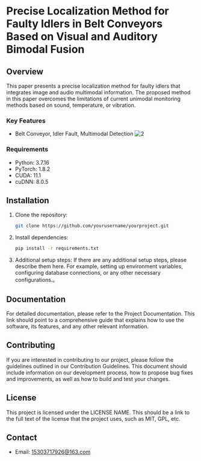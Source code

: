 # Precise Localization Method for Faulty Idlers in Belt Conveyors Based on Visual and Auditory Bimodal Fusion

## Overview
This paper presents a precise localization method for faulty idlers that integrates image and audio multimodal information. The proposed method in this paper overcomes the limitations of current unimodal monitoring methods based on sound, temperature, or vibration.

### Key Features
- Belt Conveyor, Idler Fault, Multimodal Detection
![2](https://github.com/user-attachments/assets/4963d600-74ba-412a-8948-647713928939)




### Requirements

- Python: 3.7.16
- PyTorch: 1.8.2
- CUDA: 11.1
- cuDNN: 8.0.5

## Installation


1. Clone the repository:
   ```bash
   git clone https://github.com/yourusername/yourproject.git
   ```
2. Install dependencies:
   ```bash
   pip install -r requirements.txt
   ```
3. Additional setup steps:
   If there are any additional setup steps, please describe them here. For example, setting up environment variables, configuring database connections, or any other necessary configurations.。





## Documentation
For detailed documentation, please refer to the Project Documentation. This link should point to a comprehensive guide that explains how to use the software, its features, and any other relevant information.

## Contributing
If you are interested in contributing to our project, please follow the guidelines outlined in our Contribution Guidelines. This document should include information on our development process, how to propose bug fixes and improvements, as well as how to build and test your changes.

## License
This project is licensed under the LICENSE NAME. This should be a link to the full text of the license that the project uses, such as MIT, GPL, etc.

## Contact
- Email: 15303717926@163.com
